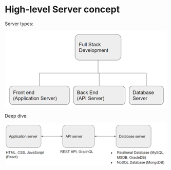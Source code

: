 # High-level Server concept

Server types:

![](<../.gitbook/assets/image (3).png>)

Deep dive:

![](<../.gitbook/assets/image (2).png>)
